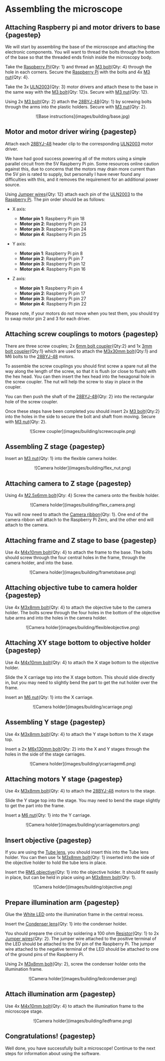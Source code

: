 [Raspberry Pi]:Parts.yaml#RaspberyPi
[Raspberry Pi Camera]:Parts.yaml#RaspberyPiCamera
[M3 bolt]:Parts.yaml#M3x8PanSteel
[28BYJ-48]:Parts.yaml#28BYJ-48
[ULN2003]:Parts.yaml#ULN2003
[Jumper wires]:Parts.yaml#Jumperwires
[3mm bolt coupler]:Parts.yaml#Shaftcouple3mm
[6mm bolt coupler]:Parts.yaml#Shaftcouple6mm
[M3x30mm bolt]:Parts.yaml#M3x30GHexSteel
[M3x8mm bolt]:Parts.yaml#M3x8PanSteel
[M6x130mm bolt]:Parts.yaml#M6x130PanSteel
[M3 nut]:Parts.yaml#M3nut
[M6 nut]:Parts.yaml#M6nut
[M2.5x6mm bolt]:Parts.yaml#M2.5x6
[M4x10mm bolt]:Parts.yaml#M4x10PanSteel
[Condenser lens]:Parts.yaml#Plasticcondenser
[White LED]:Parts.yaml#1WLED
[Resistor]:Parts.yaml#resistor
[RMS objective]:Parts.yaml#rmsobjective
[Tube lens]:Parts.yaml#tubelens
[Camera ribbon]:Parts.yaml#RaspberyPiCameraRibbon

# Assembling the microscope 

## Attaching Raspberry pi and motor drivers to base {pagestep}

We will start by assembling the base of the microscope and attaching the electronic components. You will want to thread the bolts through the bottom of the base so that the threaded ends finish inside the microscopy body. 

Take the [Raspberry Pi]{Qty: 1} and thread an [M3 bolt]{Qty: 4} through the hole in each corners. Secure the [Raspberry Pi] with the bolts and 4x [M3 nut]{Qty: 4}.

Take the 3x [ULN2003]{Qty: 3} motor drivers and attach these to the base in the same way with the [M3 bolt]{Qty: 12}s. Secure with [M3 nut]{Qty: 12}.

Using 2x [M3 bolt]{Qty: 2} attach the [28BYJ-48]{Qty: 1} by screwing bolts through the arms into the plastic holders. Secure with [M3 nut]{Qty: 2}.

<center>![Base instructions](images/building/base.jpg)</center>

## Motor and motor driver wiring {pagestep}

Attach each [28BYJ-48] header clip to the corresponding [ULN2003] motor driver.

We have had good success powering all of the motors using a simple parallel circuit from the 5V Raspberry Pi pin. Some resources online caution against this, due to concerns that the motors may drain more current than the 5V pin is rated to supply, but personally I have never found any difficulties with this, and it removes the requirement for an additional power source. 

Using [Jumper wires]{Qty: 12} attach each pin of the [ULN2003] to the [Raspberry Pi]. The pin order should be as follows:

* X axis:
    * **Motor pin 1**: Raspberry Pi pin 18
    * **Motor pin 2**: Raspberry Pi pin 23
    * **Motor pin 3**: Raspberry Pi pin 24
    * **Motor pin 4**: Raspberry Pi pin 25

* Y axis:
    * **Motor pin 1**: Raspberry Pi pin 8
    * **Motor pin 2**: Raspberry Pi pin 7
    * **Motor pin 3**: Raspberry Pi pin 12
    * **Motor pin 4**: Raspberry Pi pin 16

* Z axis:
    * **Motor pin 1**: Raspberry Pi pin 4
    * **Motor pin 2**: Raspberry Pi pin 17
    * **Motor pin 3**: Raspberry Pi pin 27
    * **Motor pin 4**: Raspberry Pi pin 22

Please note, if your motors do not move when you test them, you should try to swap motor pin 2 and 3 for each driver. 


## Attaching screw couplings to motors {pagestep}

There are three screw couples; 2x [6mm bolt coupler]{Qty:2} and 1x [3mm bolt coupler]{Qty:1} which are used to attach the [M3x30mm bolt]{Qty:1} and M6 bolts to the [28BYJ-48] motors.

To assemble the screw couplings you should first screw a spare nut all the way along the length of the screw, so that it is flush (or close to flush) with the hex head. You can then insert the hex head into the hexagonal hole in the screw coupler. The nut will help the screw to stay in place in the coupler. 

You can then push the shaft of the [28BYJ-48]{Qty: 2} into the rectangular hole of the screw coupler. 

Once these steps have been completed you should insert 2x [M3 bolt]{Qty:2} into the holes in the side to secure the bolt and shaft from moving. Secure with [M3 nut]{Qty: 2}.

<center>![Screw coupler](images/building/screwcouple.png)</center>

## Assembling Z stage {pagestep}

Insert an [M3 nut]{Qty: 1} into the flexible camera holder. 

<center>![Camera holder](images/building/flex_nut.png)</center>

## Attaching camera to Z stage {pagestep}

Using 4x [M2.5x6mm bolt]{Qty: 4} Screw the camera onto the flexible holder.

<center>![Camera holder](images/building/flex_camera.png)</center>

You will now need to attach the [Camera ribbon]{Qty: 1}. One end of the camera ribbon will attach to the Raspberry Pi Zero, and the other end will attach to the camera.

## Attaching frame and Z stage to base {pagestep}

Use 4x [M4x10mm bolt]{Qty: 4} to attach the frame to the base. The bolts should screw through the four central holes in the frame, through the camera holder, and into the base. 

<center>![Camera holder](images/building/frametobase.png)</center>

## Attaching objective tube to camera holder {pagestep}

Use 4x [M3x8mm bolt]{Qty: 4} to attach the objective tube to the camera holder. The bolts screw through the four holes in the bottom of the objective tube arms and into the holes in the camera holder.

<center>![Camera holder](images/building/flexibleobjective.png)</center>

## Attaching XY stage bottom to objective holder {pagestep}

Use 4x [M4x10mm bolt]{Qty: 4} to attach the X stage bottom to the objective holder.

Slide the X carriage top into the X stage bottom. This should slide directly in, but you may need to slightly bend the part to get the nut holder over the frame.

Insert an [M6 nut]{Qty: 1} into the X carriage. 

<center>![Camera holder](images/building/xcarriage.png)</center>
 
## Assembling Y stage {pagestep}

Use 4x [M3x8mm bolt]{Qty: 4} to attach the Y stage bottom to the X stage top.

Insert a 2x [M6x130mm bolt]{Qty: 2} into the X and Y stages through the holes in the side of the stage carriages. 

<center>![Camera holder](images/building/ycarriagem6.png)</center>

## Attaching motors Y stage {pagestep}

Use 4x [M3x8mm bolt]{Qty: 4} to attach the [28BYJ-48] motors to the stage.

Slide the Y stage top into the stage. You may need to bend the stage slightly to get the part into the frame. 

Insert a [M6 nut]{Qty: 1} into the Y carriage.

<center>![Camera holder](images/building/ycarriagemotors.png)</center>

## Insert objective {pagestep}

If you are using the [Tube lens], you should insert this into the Tube lens holder. You can then use 1x [M3x8mm bolt]{Qty: 1} inserted into the side of the objective holder to hold the tube lens in place. 

Insert the [RMS objective]{Qty: 1} into the objective holder. It should fit easily in place, but can be held in place using an [M3x8mm bolt]{Qty: 1}.

<center>![Camera holder](images/building/objective.png)</center>

## Prepare illumination arm {pagestep}

Glue the [White LED] onto the illumination frame in the central recess.

Insert the [Condenser lens]{Qty: 1} into the condenser holder.

You should prepare the circuit by soldering a 100 ohm [Resistor]{Qty: 1} to 2x [Jumper wires]{Qty: 2}. The jumper wire attached to the positive terminal of the LED should be attached to the 5V pin of the Raspberry Pi. The jumper wire attached to the negative terminal of the LED should be attached to one of the ground pins of the Raspberry Pi. 

Using 2x [M3x8mm bolt]{Qty: 2}, screw the condenser holder onto the illumination frame.

<center>![Camera holder](images/building/ledcondenser.png)</center>

## Attach illumination arm {pagestep}

Use 4x [M4x10mm bolt]{Qty: 4} to attach the illumination frame to the microscope stage.

<center>![Camera holder](images/building/ledframe.png)</center>

## Congratulations! {pagestep}

Well done, you have successfully built a microscope! Continue to the next steps for information about using the software. 